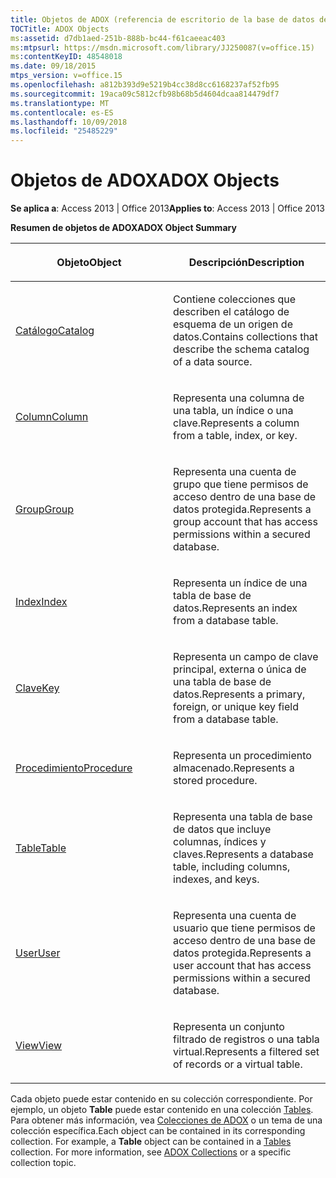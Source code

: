```yaml
---
title: Objetos de ADOX (referencia de escritorio de la base de datos de Access)
TOCTitle: ADOX Objects
ms:assetid: d7db1aed-251b-888b-bc44-f61caeeac403
ms:mtpsurl: https://msdn.microsoft.com/library/JJ250087(v=office.15)
ms:contentKeyID: 48548018
ms.date: 09/18/2015
mtps_version: v=office.15
ms.openlocfilehash: a812b393d9e5219b4cc38d8cc6168237af52fb95
ms.sourcegitcommit: 19aca09c5812cfb98b68b5d4604dcaa814479df7
ms.translationtype: MT
ms.contentlocale: es-ES
ms.lasthandoff: 10/09/2018
ms.locfileid: "25485229"
---
```

# <a name="adox-objects"></a><span data-ttu-id="b951a-102">Objetos de ADOX</span><span class="sxs-lookup"><span data-stu-id="b951a-102">ADOX Objects</span></span>


<span data-ttu-id="b951a-103">**Se aplica a**: Access 2013 | Office 2013</span><span class="sxs-lookup"><span data-stu-id="b951a-103">**Applies to**: Access 2013 | Office 2013</span></span>

<span data-ttu-id="b951a-104">**Resumen de objetos de ADOX**</span><span class="sxs-lookup"><span data-stu-id="b951a-104">**ADOX Object Summary**</span></span>

<table>
<colgroup>
<col style="width: 50%" />
<col style="width: 50%" />
</colgroup>
<thead>
<tr class="header">
<th><p><span data-ttu-id="b951a-105">Objeto</span><span class="sxs-lookup"><span data-stu-id="b951a-105">Object</span></span></p></th>
<th><p><span data-ttu-id="b951a-106">Descripción</span><span class="sxs-lookup"><span data-stu-id="b951a-106">Description</span></span></p></th>
</tr>
</thead>
<tbody>
<tr class="odd">
<td><p><span data-ttu-id="b951a-107"><a href="catalog-object-adox.md">Catálogo</a></span><span class="sxs-lookup"><span data-stu-id="b951a-107"><a href="catalog-object-adox.md">Catalog</a></span></span></p></td>
<td><p><span data-ttu-id="b951a-108">Contiene colecciones que describen el catálogo de esquema de un origen de datos.</span><span class="sxs-lookup"><span data-stu-id="b951a-108">Contains collections that describe the schema catalog of a data source.</span></span></p></td>
</tr>
<tr class="even">
<td><p><span data-ttu-id="b951a-109"><a href="column-object-adox.md">Column</a></span><span class="sxs-lookup"><span data-stu-id="b951a-109"><a href="column-object-adox.md">Column</a></span></span></p></td>
<td><p><span data-ttu-id="b951a-110">Representa una columna de una tabla, un índice o una clave.</span><span class="sxs-lookup"><span data-stu-id="b951a-110">Represents a column from a table, index, or key.</span></span></p></td>
</tr>
<tr class="odd">
<td><p><span data-ttu-id="b951a-111"><a href="group-object-adox.md">Group</a></span><span class="sxs-lookup"><span data-stu-id="b951a-111"><a href="group-object-adox.md">Group</a></span></span></p></td>
<td><p><span data-ttu-id="b951a-112">Representa una cuenta de grupo que tiene permisos de acceso dentro de una base de datos protegida.</span><span class="sxs-lookup"><span data-stu-id="b951a-112">Represents a group account that has access permissions within a secured database.</span></span></p></td>
</tr>
<tr class="even">
<td><p><span data-ttu-id="b951a-113"><a href="index-object-adox.md">Index</a></span><span class="sxs-lookup"><span data-stu-id="b951a-113"><a href="index-object-adox.md">Index</a></span></span></p></td>
<td><p><span data-ttu-id="b951a-114">Representa un índice de una tabla de base de datos.</span><span class="sxs-lookup"><span data-stu-id="b951a-114">Represents an index from a database table.</span></span></p></td>
</tr>
<tr class="odd">
<td><p><span data-ttu-id="b951a-115"><a href="key-object-adox.md">Clave</a></span><span class="sxs-lookup"><span data-stu-id="b951a-115"><a href="key-object-adox.md">Key</a></span></span></p></td>
<td><p><span data-ttu-id="b951a-116">Representa un campo de clave principal, externa o única de una tabla de base de datos.</span><span class="sxs-lookup"><span data-stu-id="b951a-116">Represents a primary, foreign, or unique key field from a database table.</span></span></p></td>
</tr>
<tr class="even">
<td><p><span data-ttu-id="b951a-117"><a href="procedure-object-adox.md">Procedimiento</a></span><span class="sxs-lookup"><span data-stu-id="b951a-117"><a href="procedure-object-adox.md">Procedure</a></span></span></p></td>
<td><p><span data-ttu-id="b951a-118">Representa un procedimiento almacenado.</span><span class="sxs-lookup"><span data-stu-id="b951a-118">Represents a stored procedure.</span></span></p></td>
</tr>
<tr class="odd">
<td><p><span data-ttu-id="b951a-119"><a href="table-object-adox.md">Table</a></span><span class="sxs-lookup"><span data-stu-id="b951a-119"><a href="table-object-adox.md">Table</a></span></span></p></td>
<td><p><span data-ttu-id="b951a-120">Representa una tabla de base de datos que incluye columnas, índices y claves.</span><span class="sxs-lookup"><span data-stu-id="b951a-120">Represents a database table, including columns, indexes, and keys.</span></span></p></td>
</tr>
<tr class="even">
<td><p><span data-ttu-id="b951a-121"><a href="user-object-adox.md">User</a></span><span class="sxs-lookup"><span data-stu-id="b951a-121"><a href="user-object-adox.md">User</a></span></span></p></td>
<td><p><span data-ttu-id="b951a-122">Representa una cuenta de usuario que tiene permisos de acceso dentro de una base de datos protegida.</span><span class="sxs-lookup"><span data-stu-id="b951a-122">Represents a user account that has access permissions within a secured database.</span></span></p></td>
</tr>
<tr class="odd">
<td><p><span data-ttu-id="b951a-123"><a href="view-object-adox.md">View</a></span><span class="sxs-lookup"><span data-stu-id="b951a-123"><a href="view-object-adox.md">View</a></span></span></p></td>
<td><p><span data-ttu-id="b951a-124">Representa un conjunto filtrado de registros o una tabla virtual.</span><span class="sxs-lookup"><span data-stu-id="b951a-124">Represents a filtered set of records or a virtual table.</span></span></p></td>
</tr>
</tbody>
</table>


<span data-ttu-id="b951a-p101">Cada objeto puede estar contenido en su colección correspondiente. Por ejemplo, un objeto **Table** puede estar contenido en una colección [Tables](tables-collection-adox.md). Para obtener más información, vea [Colecciones de ADOX](adox-collections.md) o un tema de una colección específica.</span><span class="sxs-lookup"><span data-stu-id="b951a-p101">Each object can be contained in its corresponding collection. For example, a **Table** object can be contained in a [Tables](tables-collection-adox.md) collection. For more information, see [ADOX Collections](adox-collections.md) or a specific collection topic.</span></span>

